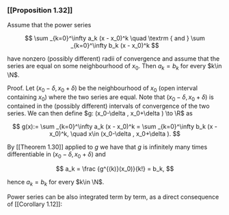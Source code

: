 ### [[Proposition 1.32]]

Assume that the power series

$$ \sum _{k=0}^\infty a_k (x - x_0)^k \quad \textrm { and } \sum _{k=0}^\infty b_k (x - x_0)^k $$

have nonzero (possibly different) radii of convergence and assume that the series are equal on some neighbourhood of $x_0$. Then $a_k=b_k$ for every $k\in \N$.

Proof. Let $(x_0-\delta , x_0 +\delta )$ be the neighbourhood of $x_0$ (open interval containing $x_0$) where the two series are equal. Note that $(x_0-\delta , x_0+\delta )$ is contained in the (possibly different) intervals of convergence of the two series. We can then define $g: (x_0-\delta , x_0+\delta ) \to \R$ as

$$ g(x):= \sum _{k=0}^\infty a_k (x - x_0)^k = \sum _{k=0}^\infty b_k (x - x_0)^k, \quad x\in (x_0-\delta , x_0+\delta ). $$

By [[Theorem 1.30]] applied to $g$ we have that $g$ is infinitely many times differentiable in $(x_0-\delta , x_0+\delta )$ and

$$ a_k = \frac {g^{(k)}(x_0)}{k!} = b_k, $$

hence $a_k = b_k$ for every $k\in \N$.

Power series can be also integrated term by term, as a direct consequence of [[Corollary 1.12]]: